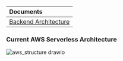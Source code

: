 | Documents                                                |
|:---------------------------------------------------------|
| [Backend Architecture](backend/internal/api/doc/README.md) |


### Current AWS Serverless Architecture

![aws_structure drawio](https://github.com/user-attachments/assets/2c2176a8-dd1a-4015-bdb2-9981af0ed60c)
